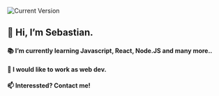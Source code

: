 ![Current Version](https://img.shields.io/badge/Readme-v0.3-1e87e4.svg)

<h2> 👋 Hi, I’m Sebastian. 
<h4> 📚 I’m currently learning Javascript, React, Node.JS and many more..<br>
<h4> 💞️ I would like to work as web dev.<br>
<h4> 📫 Interessted? Contact me!<br>
